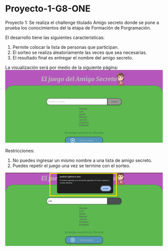 # Proyecto-1-G8-ONE
Proyecto 1: Se realiza el challenge titulado Amigo secreto  donde se pone a prueba los conocimientos del la etapa de Formación de Porgramación.

El desarrollo tiene las siguientes características:

  1. Permite colocar la lista de personas que participan.
  2. El sorteo se realiza aleatoriamente las veces que sea necesarias.
  3. El resultado final es entregar el nombre del amigo secreto.
     
La visualización será por medio de la siguiente página:
![Descripción de la imagen](1.png)

Restricciones:

  1. No puedes ingresar un mismo nombre a una lista de amigo secreto.
  2. Puedes repetir el juego una vez se termine con el sorteo.

![Descripción de la imagen](12.png)
